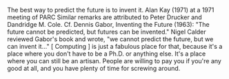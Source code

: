 The best way to predict the future is to invent it.
Alan Kay (1971) at a 1971 meeting of PARC
Similar remarks are attributed to Peter Drucker and Dandridge M. Cole.
Cf. Dennis Gabor, Inventing the Future (1963): "The future cannot be predicted, but futures can be invented."
Nigel Calder reviewed Gabor's book and wrote, "we cannot predict the future, but we can invent it..."
[ Computing ] is just a fabulous place for that, because it's a place where you don't have to be a Ph.D. or anything else. It's a place where you can still be an artisan. People are willing to pay you if you're any good at all, and you have plenty of time for screwing around.
